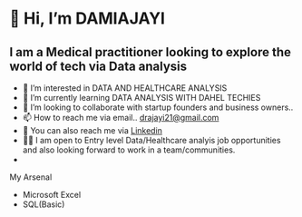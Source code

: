 # 👋 Hi, I’m DAMIAJAYI #
## I am a Medical practitioner looking to explore the world of tech via Data analysis ##
- 👀 I’m interested in DATA AND HEALTHCARE ANALYSIS
- 🌱 I’m currently learning DATA ANALYSIS WITH DAHEL TECHIES
- 💞️ I’m looking to collaborate with  startup founders and business owners..
- 📫 How to reach me via email.. drajayi21@gmail.com
- 🥰 You can also reach me via [Linkedin](http://linkedin.com/in/oluwadamilare-philip-ajayi-b9868b252)
- 🧑‍💼 I am open to Entry level Data/Healthcare analyis job opportunities and also looking forward to work in a team/communities.
- 
My Arsenal
- Microsoft Excel
- SQL(Basic)


<!---
damiajayi23/damiajayi23 is a ✨ special ✨ repository because its `README.md` (this file) appears on your GitHub profile.
You can click the Preview link to take a look at your changes.
--->
